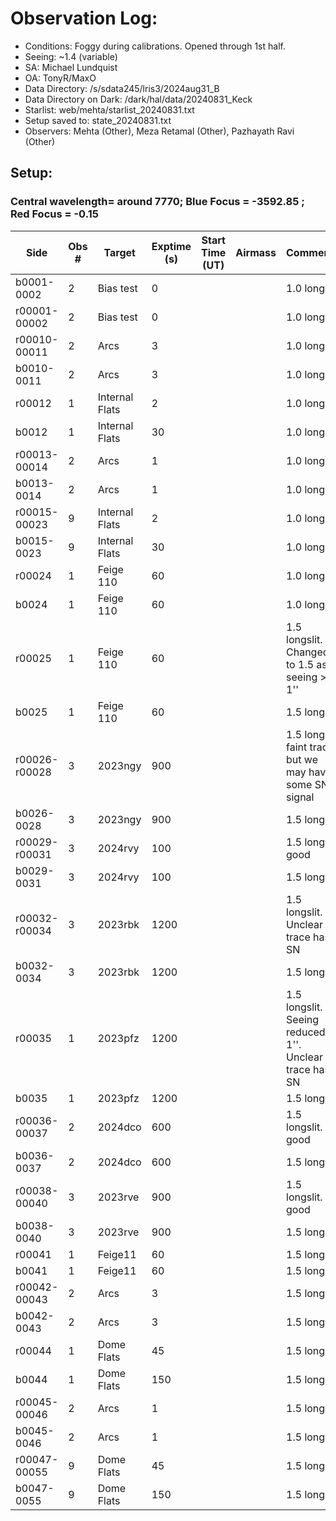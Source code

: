 # Observation Log:

* Conditions: Foggy during calibrations. Opened through 1st half. 
* Seeing: ~1.4 (variable) 
* SA: Michael Lundquist
* OA: TonyR/MaxO
* Data Directory: /s/sdata245/lris3/2024aug31_B
* Data Directory on Dark: /dark/hal/data/20240831_Keck
* Starlist: web/mehta/starlist_20240831.txt
* Setup saved to: state_20240831.txt
* Observers: Mehta (Other), Meza Retamal (Other), Pazhayath Ravi (Other)

## Setup: 
    
### Central wavelength= around 7770; Blue Focus = -3592.85 ; Red Focus = -0.15

| Side | Obs #     | Target    | Exptime (s) | Start Time (UT) | Airmass | Comments                                                   |
|------|-----------|-----------|-------------|-----------------|---------|------------------------------------------------------------|
|b0001-0002|2|Bias test        |0| ||1.0 longslit|
|r00001-00002|2|Bias test        |0| ||1.0 longslit|
|r00010-00011|2|Arcs        |3| ||1.0 longslit|
|b0010-0011|2|Arcs        |3| ||1.0 longslit|
|r00012|1|Internal Flats        |2| ||1.0 longslit|
|b0012|1|Internal Flats        |30| ||1.0 longslit|
|r00013-00014|2|Arcs        |1| ||1.0 longslit|
|b0013-0014|2|Arcs        |1| ||1.0 longslit|
|r00015-00023|9|Internal Flats        |2| ||1.0 longslit|
|b0015-0023|9|Internal Flats        |30| ||1.0 longslit|
|r00024|1|Feige 110         |60| ||1.0 longslit|
|b0024|1|Feige 110        |60| ||1.0 longslit|
|r00025|1|Feige 110         |60| ||1.5 longslit. Changed to 1.5 as seeing > 1''|
|b0025|1|Feige 110        |60| ||1.5 longslit|
|r00026-r00028|3|2023ngy        |900| ||1.5 longslit faint trace but we may have some SN signal|
|b0026-0028|3|2023ngy        |900| ||1.5 longslit|
|r00029-r00031|3|2024rvy        |100| ||1.5 longslit good|
|b0029-0031|3|2024rvy        |100| ||1.5 longslit|
|r00032-r00034|3|2023rbk        |1200| ||1.5 longslit. Unclear if trace has SN|
|b0032-0034|3|2023rbk     |1200| ||1.5 longslit|
|r00035|1|2023pfz       |1200| ||1.5 longslit. Seeing reduced to 1''. Unclear if trace has SN|
|b0035|1|2023pfz     |1200| ||1.5 longslit|
|r00036-00037|2|2024dco       |600| ||1.5 longslit. good|
|b0036-0037|2|2024dco     |600| ||1.5 longslit|
|r00038-00040|3|2023rve       |900| ||1.5 longslit. good|
|b0038-0040|3|2023rve     |900| ||1.5 longslit|
|r00041|1|Feige11       |60| ||1.5 longslit|
|b0041|1|Feige11     |60| ||1.5 longslit|
|r00042-00043|2|Arcs        |3| ||1.5 longslit|
|b0042-0043|2|Arcs        |3| ||1.5 longslit|
|r00044|1| Dome Flats        |45| ||1.5 longslit|
|b0044|1| Dome Flats        |150| ||1.5 longslit|
|r00045-00046|2|Arcs        |1| ||1.5 longslit|
|b0045-0046|2|Arcs        |1| ||1.5 longslit|
|r00047-00055|9|Dome Flats        |45| ||1.5 longslit|
|b0047-0055|9|Dome Flats        |150| ||1.5 longslit|

